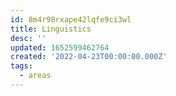 ```yaml
---
id: 8m4r98rxape42lqfe9ci3wl
title: Linguistics
desc: ''
updated: 1652599462764
created: '2022-04-23T00:00:00.000Z'
tags:
  - areas
---
```


